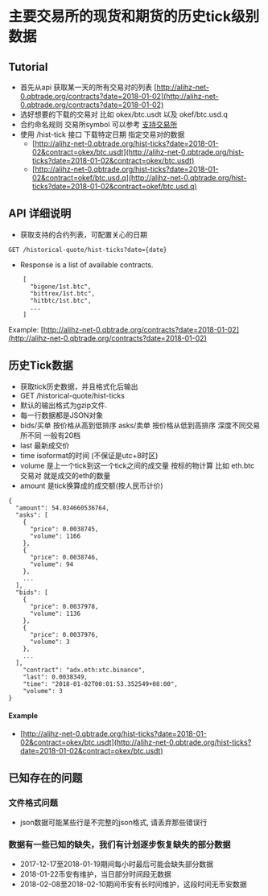 
# 主要交易所的现货和期货的历史tick级别数据

## Tutorial
* 首先从api 获取某一天的所有交易对的列表 [http://alihz-net-0.qbtrade.org/contracts?date=2018-01-02](http://alihz-net-0.qbtrade.org/contracts?date=2018-01-02)
* 选好想要的下载的交易对 比如 okex/btc.usdt 以及 okef/btc.usd.q
* 合约命名规则 交易所symbol 可以参考 [支持交易所](exchange-overview)
* 使用 /hist-tick 接口 下载特定日期 指定交易对的数据
  * [http://alihz-net-0.qbtrade.org/hist-ticks?date=2018-01-02&contract=okex/btc.usdt](http://alihz-net-0.qbtrade.org/hist-ticks?date=2018-01-02&contract=okex/btc.usdt)
  * [http://alihz-net-0.qbtrade.org/hist-ticks?date=2018-01-02&contract=okef/btc.usd.q](http://alihz-net-0.qbtrade.org/hist-ticks?date=2018-01-02&contract=okef/btc.usd.q)


## API 详细说明
* 获取支持的合约列表，可配置关心的日期

```
GET /historical-quote/hist-ticks?date={date}
```
* Response is a list of available contracts.

```
    [
      "bigone/1st.btc",
      "bittrex/1st.btc",
      "hitbtc/1st.btc",
      ...
    ]
```
Example: [http://alihz-net-0.qbtrade.org/contracts?date=2018-01-02](http://alihz-net-0.qbtrade.org/contracts?date=2018-01-02)


## 历史Tick数据

* 获取tick历史数据，并且格式化后输出
* GET /historical-quote/hist-ticks
* 默认的输出格式为gzip文件.
* 每一行数据都是JSON对象
* bids/买单 按价格从高到低排序 asks/卖单 按价格从低到高排序 深度不同交易所不同 一般有20档
* last 最新成交价
* time isoformat的时间 (不保证是utc+8时区)
* volume 是上一个tick到这一个tick之间的成交量 按标的物计算 比如 eth.btc 交易对 就是成交的eth的数量
* amount 是tick换算成的成交额(按人民币计价)

```
{
  "amount": 54.034660536764,
  "asks": [
    {
      "price": 0.0038745,
      "volume": 1166
    },
    {
      "price": 0.0038746,
      "volume": 94
    },
    ...
  ],
  "bids": [
    {
      "price": 0.0037978,
      "volume": 1136
    },
    {
      "price": 0.0037976,
      "volume": 3
    },
    ...
  ],
    "contract": "adx.eth:xtc.binance",
    "last": 0.0038349,
    "time": "2018-01-02T00:01:53.352549+08:00",
    "volume": 3
}
```

####  Example

*  [http://alihz-net-0.qbtrade.org/hist-ticks?date=2018-01-02&contract=okex/btc.usdt](http://alihz-net-0.qbtrade.org/hist-ticks?date=2018-01-02&contract=okex/btc.usdt)

## 已知存在的问题

### 文件格式问题

* json数据可能某些行是不完整的json格式, 请丢弃那些错误行

### 数据有一些已知的缺失，我们有计划逐步恢复缺失的部分数据

* 2017-12-17至2018-01-19期间每小时最后可能会缺失部分数据
* 2018-01-22币安有维护，当日部分时间段无数据
* 2018-02-08至2018-02-10期间币安有长时间维护，这段时间无币安数据
